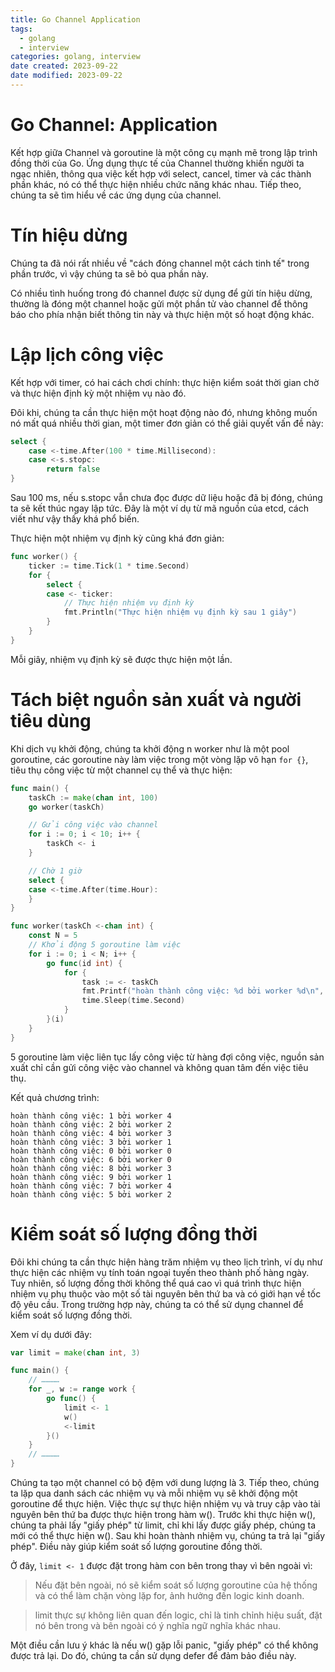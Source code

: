 ```yaml
---
title: Go Channel Application
tags:
  - golang
  - interview
categories: golang, interview
date created: 2023-09-22
date modified: 2023-09-22
---
```


# Go Channel: Application

Kết hợp giữa Channel và goroutine là một công cụ mạnh mẽ trong lập trình đồng thời của Go. Ứng dụng thực tế của Channel thường khiến người ta ngạc nhiên, thông qua việc kết hợp với select, cancel, timer và các thành phần khác, nó có thể thực hiện nhiều chức năng khác nhau. Tiếp theo, chúng ta sẽ tìm hiểu về các ứng dụng của channel.

# Tín hiệu dừng

Chúng ta đã nói rất nhiều về "cách đóng channel một cách tinh tế" trong phần trước, vì vậy chúng ta sẽ bỏ qua phần này.

Có nhiều tình huống trong đó channel được sử dụng để gửi tín hiệu dừng, thường là đóng một channel hoặc gửi một phần tử vào channel để thông báo cho phía nhận biết thông tin này và thực hiện một số hoạt động khác.

# Lập lịch công việc

Kết hợp với timer, có hai cách chơi chính: thực hiện kiểm soát thời gian chờ và thực hiện định kỳ một nhiệm vụ nào đó.

Đôi khi, chúng ta cần thực hiện một hoạt động nào đó, nhưng không muốn nó mất quá nhiều thời gian, một timer đơn giản có thể giải quyết vấn đề này:

```go
select {
	case <-time.After(100 * time.Millisecond):
	case <-s.stopc:
		return false
}
```

Sau 100 ms, nếu s.stopc vẫn chưa đọc được dữ liệu hoặc đã bị đóng, chúng ta sẽ kết thúc ngay lập tức. Đây là một ví dụ từ mã nguồn của etcd, cách viết như vậy thấy khá phổ biến.

Thực hiện một nhiệm vụ định kỳ cũng khá đơn giản:

```go
func worker() {
	ticker := time.Tick(1 * time.Second)
	for {
		select {
		case <- ticker:
			// Thực hiện nhiệm vụ định kỳ
			fmt.Println("Thực hiện nhiệm vụ định kỳ sau 1 giây")
		}
	}
}
```

Mỗi giây, nhiệm vụ định kỳ sẽ được thực hiện một lần.

# Tách biệt nguồn sản xuất và người tiêu dùng

Khi dịch vụ khởi động, chúng ta khởi động n worker như là một pool goroutine, các goroutine này làm việc trong một vòng lặp vô hạn `for {}`, tiêu thụ công việc từ một channel cụ thể và thực hiện:

```go
func main() {
	taskCh := make(chan int, 100)
	go worker(taskCh)

    // Gửi công việc vào channel
	for i := 0; i < 10; i++ {
		taskCh <- i
	}

    // Chờ 1 giờ
	select {
	case <-time.After(time.Hour):
	}
}

func worker(taskCh <-chan int) {
	const N = 5
	// Khởi động 5 goroutine làm việc
	for i := 0; i < N; i++ {
		go func(id int) {
			for {
				task := <- taskCh
				fmt.Printf("hoàn thành công việc: %d bởi worker %d\n", task, id)
				time.Sleep(time.Second)
			}
		}(i)
	}
}
```

5 goroutine làm việc liên tục lấy công việc từ hàng đợi công việc, nguồn sản xuất chỉ cần gửi công việc vào channel và không quan tâm đến việc tiêu thụ.

Kết quả chương trình:

```shell
hoàn thành công việc: 1 bởi worker 4
hoàn thành công việc: 2 bởi worker 2
hoàn thành công việc: 4 bởi worker 3
hoàn thành công việc: 3 bởi worker 1
hoàn thành công việc: 0 bởi worker 0
hoàn thành công việc: 6 bởi worker 0
hoàn thành công việc: 8 bởi worker 3
hoàn thành công việc: 9 bởi worker 1
hoàn thành công việc: 7 bởi worker 4
hoàn thành công việc: 5 bởi worker 2
```

# Kiểm soát số lượng đồng thời

Đôi khi chúng ta cần thực hiện hàng trăm nhiệm vụ theo lịch trình, ví dụ như thực hiện các nhiệm vụ tính toán ngoại tuyến theo thành phố hàng ngày. Tuy nhiên, số lượng đồng thời không thể quá cao vì quá trình thực hiện nhiệm vụ phụ thuộc vào một số tài nguyên bên thứ ba và có giới hạn về tốc độ yêu cầu. Trong trường hợp này, chúng ta có thể sử dụng channel để kiểm soát số lượng đồng thời.

Xem ví dụ dưới đây:

```go
var limit = make(chan int, 3)

func main() {
    // …………
    for _, w := range work {
        go func() {
            limit <- 1
            w()
            <-limit
        }()
    }
    // …………
}
```

Chúng ta tạo một channel có bộ đệm với dung lượng là 3. Tiếp theo, chúng ta lặp qua danh sách các nhiệm vụ và mỗi nhiệm vụ sẽ khởi động một goroutine để thực hiện. Việc thực sự thực hiện nhiệm vụ và truy cập vào tài nguyên bên thứ ba được thực hiện trong hàm w(). Trước khi thực hiện w(), chúng ta phải lấy "giấy phép" từ limit, chỉ khi lấy được giấy phép, chúng ta mới có thể thực hiện w(). Sau khi hoàn thành nhiệm vụ, chúng ta trả lại "giấy phép". Điều này giúp kiểm soát số lượng goroutine đồng thời.

Ở đây, `limit <- 1` được đặt trong hàm con bên trong thay vì bên ngoài vì:

> Nếu đặt bên ngoài, nó sẽ kiểm soát số lượng goroutine của hệ thống và có thể làm chặn vòng lặp for, ảnh hưởng đến logic kinh doanh.

> limit thực sự không liên quan đến logic, chỉ là tinh chỉnh hiệu suất, đặt nó bên trong và bên ngoài có ý nghĩa ngữ nghĩa khác nhau.

Một điều cần lưu ý khác là nếu w() gặp lỗi panic, "giấy phép" có thể không được trả lại. Do đó, chúng ta cần sử dụng defer để đảm bảo điều này.

